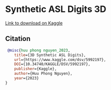 # Synthetic ASL Digits 3D
[Link to download on Kaggle](https://www.kaggle.com/datasets/paulnh/3d-synthetic-asl-digits)

## Citation
```BibTeX
 @misc{huu phong nguyen_2023,
	title={3D Synthetic ASL Digits},
	url={https://www.kaggle.com/dsv/5992197},
	DOI={10.34740/KAGGLE/DSV/5992197},
	publisher={Kaggle},
	author={Huu Phong Nguyen},
	year={2023}
}
````
